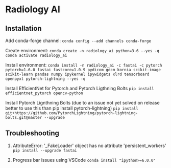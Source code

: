 # Radiology AI

## Installation

Add conda-forge channel:
`conda config --add channels conda-forge`

Create environment:
`conda create -n radiology_ai python=3.6 --yes -q`
`conda activate radiology_ai`

Install environment:
`conda install -n radiology_ai -c fastai -c pytorch pytorch=1.6.0 fastai fastcore=1.0.9 pydicom gdcm kornia scikit-image scikit-learn pandas numpy ipykernel ipywidgets xlrd tensorboard openpyxl pytorch-lightning --yes -q`

Install EfficientNet for Pytorch and Pytorch Ligthning Bolts
`pip install efficientnet_pytorch opencv-python`

Install Pytorch Lignthning Bolts (due to an issue not yet solved on release better to use this than pip install pytorch-lightning)
`pip install git+https://github.com/PytorchLightning/pytorch-lightning-bolts.git@master --upgrade`

## Troubleshooting

1. AttributeError: '_FakeLoader' object has no attribute 'persistent_workers'
`pip install --upgrade fastai`

2. Progress bar issues using VSCode
`conda install "ipython>=6.0.0"`